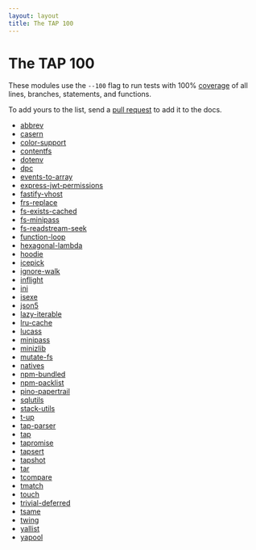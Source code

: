 ```yaml
---
layout: layout
title: The TAP 100
---
```


# The TAP 100

These modules use the `--100` flag to run tests with 100%
[coverage](/coverage/) of all lines, branches, statements, and
functions.

To add yours to the list, send a [pull
request](https://github.com/tapjs/node-tap/blob/master/docs/100/index.md)
to add it to the docs.

* [abbrev](https://www.npmjs.com/package/abbrev)
* [casern](https://www.npmjs.com/package/casern)
* [color-support](https://www.npmjs.com/package/color-support)
* [contentfs](https://www.npmjs.com/package/contentfs)
* [dotenv](https://www.npmjs.com/package/dotenv)
* [dpc](https://www.npmjs.com/package/dpc)
* [events-to-array](https://www.npmjs.com/package/events-to-array)
* [express-jwt-permissions](https://www.npmjs.com/package/express-jwt-permissions)
* [fastify-vhost](https://www.npmjs.com/package/fastify-vhost)
* [frs-replace](https://www.npmjs.com/package/frs-replace)
* [fs-exists-cached](https://www.npmjs.com/package/fs-exists-cached)
* [fs-minipass](https://www.npmjs.com/package/fs-minipass)
* [fs-readstream-seek](https://www.npmjs.com/package/fs-readstream-seek)
* [function-loop](https://www.npmjs.com/package/function-loop)
* [hexagonal-lambda](https://github.com/focusaurus/hexagonal-lambda)
* [hoodie](https://www.npmjs.com/package/hoodie)
* [icepick](https://www.npmjs.com/package/icepick)
* [ignore-walk](https://www.npmjs.com/package/ignore-walk)
* [inflight](https://www.npmjs.com/package/inflight)
* [ini](https://www.npmjs.com/package/ini)
* [isexe](https://www.npmjs.com/package/isexe)
* [json5](https://www.npmjs.com/package/json5)
* [lazy-iterable](https://www.npmjs.com/package/lazy-iterable)
* [lru-cache](https://www.npmjs.com/package/lru-cache)
* [lucass](https://www.npmjs.com/package/lucass)
* [minipass](https://www.npmjs.com/package/minipass)
* [minizlib](https://www.npmjs.com/package/minizlib)
* [mutate-fs](https://www.npmjs.com/package/mutate-fs)
* [natives](https://www.npmjs.com/package/natives)
* [npm-bundled](https://www.npmjs.com/package/npm-bundled)
* [npm-packlist](https://www.npmjs.com/package/npm-packlist)
* [pino-papertrail](https://www.npmjs.com/package/pino-papertrail)
* [sqlutils](https://www.npmjs.com/package/sqlutils)
* [stack-utils](https://www.npmjs.com/package/stack-utils)
* [t-up](https://www.npmjs.com/package/t-up)
* [tap-parser](https://www.npmjs.com/package/tap-parser)
* [tap](/)
* [tapromise](https://www.npmjs.com/package/tapromise)
* [tapsert](https://www.npmjs.com/package/tapsert)
* [tapshot](https://www.npmjs.com/package/tapshot)
* [tar](https://www.npmjs.com/package/tar)
* [tcompare](https://www.npmjs.com/package/tcompare)
* [tmatch](https://www.npmjs.com/package/tmatch)
* [touch](https://www.npmjs.com/package/touch)
* [trivial-deferred](https://www.npmjs.com/package/trivial-deferred)
* [tsame](https://www.npmjs.com/package/tsame)
* [twing](https://www.npmjs.com/package/twing)
* [yallist](https://www.npmjs.com/package/yallist)
* [yapool](https://www.npmjs.com/package/yapool)
